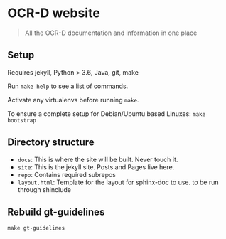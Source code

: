 # OCR-D website

> All the OCR-D documentation and information in one place

## Setup

Requires jekyll, Python > 3.6, Java, git, make

Run `make help` to see a list of commands.

Activate any virtualenvs before running `make`.

To ensure a complete setup for Debian/Ubuntu based Linuxes: `make bootstrap`

## Directory structure

* `docs`: This is where the site will be built. Never touch it.
* `site`: This is the jekyll site. Posts and Pages live here.
* `repo`: Contains required subrepos
* `layout.html`: Template for the layout for sphinx-doc to use. to be run through shinclude

## Rebuild gt-guidelines

```
make gt-guidelines
```
